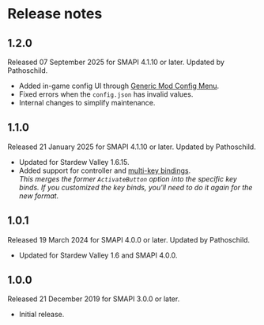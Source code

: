 ﻿# Release notes
## 1.2.0
Released 07 September 2025 for SMAPI 4.1.10 or later. Updated by Pathoschild.

- Added in-game config UI through [Generic Mod Config Menu](https://www.nexusmods.com/stardewvalley/mods/5098).
- Fixed errors when the `config.json` has invalid values.
- Internal changes to simplify maintenance.

## 1.1.0
Released 21 January 2025 for SMAPI 4.1.10 or later. Updated by Pathoschild.

- Updated for Stardew Valley 1.6.15.
- Added support for controller and [multi-key bindings](https://stardewvalleywiki.com/Modding:Player_Guide/Key_Bindings#Multi-key_bindings).  
  _This merges the former `ActivateButton` option into the specific key binds. If you customized the key binds, you'll need to do it again for the new format._

## 1.0.1
Released 19 March 2024 for SMAPI 4.0.0 or later. Updated by Pathoschild.

- Updated for Stardew Valley 1.6 and SMAPI 4.0.0.

## 1.0.0
Released 21 December 2019 for SMAPI 3.0.0 or later.

- Initial release.
